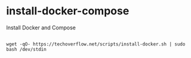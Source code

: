 # install-docker-compose
Install Docker and Compose

##
```
wget -qO- https://techoverflow.net/scripts/install-docker.sh | sudo bash /dev/stdin
```

